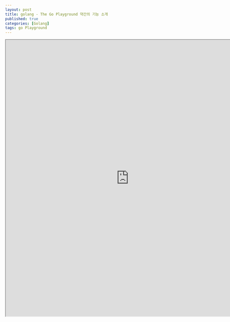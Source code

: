 ```yaml
---
layout: post
title: golang - The Go Playground 약간의 기능 소개
published: true
categories: [Golang]
tags: go Playground
---
```

<iframe width="800" height="900" src="https://docs.google.com/document/d/e/2PACX-1vRbFNINuszGtMZSYFWuhgOyhCgyAmxXlxQ7lT8LhTe0oK6uXK8wVvvhPahlZ-c4zC7zI8KpTefFJcIi/pub?embedded=true"></iframe>    
  